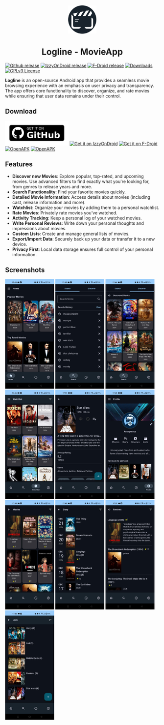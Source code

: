 <p align="center">
   <img alt="Logline App-Logo" src="readme/LoglineLogo.svg" width="92" />
</p>
<h1 align="center">Logline - MovieApp</h1>

[<img src="https://img.shields.io/github/tag-date/patch4code/logline.svg?color=blue&label=release"
alt="Github release">](https://github.com/Patch4Code/Logline/releases)
[<img src="https://img.shields.io/endpoint?url=https://apt.izzysoft.de/fdroid/api/v1/shield/com.patch4code.logline"
alt="IzzyOnDroid release">](https://apt.izzysoft.de/fdroid/index/apk/com.patch4code.logline)
[<img src="https://img.shields.io/f-droid/v/com.patch4code.logline?logo=fdroid"
alt="F-Droid release">](https://f-droid.org/en/packages/com.patch4code.logline)
[<img src="https://img.shields.io/github/downloads/patch4code/logline/total?logo=github&color=%230f81c2"
alt="Downloads">](https://github.com/patch4code/Logline/releases)
[<img src="https://img.shields.io/badge/License-GPL%20v3-orange"
alt="GPLv3 License">](https://www.gnu.org/licenses/gpl-3.0)


**Logline** is an open-source Android app that provides a seamless movie browsing experience with an emphasis on user privacy and transparency. 
The app offers core functionality to discover, organize, and rate movies while ensuring that user data remains under their control.


## Download

[<img src="readme/get-it-on-github.png"
alt="Get it on Github" height="80">](https://github.com/Patch4Code/Logline/releases)
[<img src="https://gitlab.com/IzzyOnDroid/repo/-/raw/master/assets/IzzyOnDroid.png"
alt="Get it on IzzyOnDroid" height="80">](https://apt.izzysoft.de/fdroid/index/apk/com.patch4code.logline)
[<img src="https://fdroid.gitlab.io/artwork/badge/get-it-on.png"
alt="Get it on F-Droid" height="80">](https://f-droid.org/en/packages/com.patch4code.logline)
[<img src="https://www.openapk.net/images/openapk-badge.png"
alt="OpenAPK" height="80">](https://www.openapk.net/logline-movieapp/com.patch4code.logline)
[<img src="https://www.androidfreeware.net/images/androidfreeware-badge.png"
alt="OpenAPK" height="80">](https://www.androidfreeware.net/download-logline-movieapp-apk.html)


## Features
- **Discover new Movies**: Explore popular, top-rated, and upcoming movies.
  Use advanced filters to find exactly what you're looking for, from genres to release years and more.
- **Search Functionality**: Find your favorite movies quickly.
- **Detailed Movie Information**: Access details about movies (including cast, release information and more).
- **Watchlist**: Organize your movies by adding them to a personal watchlist.
- **Rate Movies**: Privately rate movies you’ve watched.
- **Activity Tracking**: Keep a personal log of your watched movies.
- **Write Personal Reviews**: Write down your personal thoughts and impressions about movies.
- **Custom Lists**: Create and manage general lists of movies.
- **Export/Import Data**: Securely back up your data or transfer it to a new device.
- **Privacy First**: Local data storage ensures full control of your personal information.



## Screenshots

[<img src="readme/home.jpeg" width=160>](readme/home.jpeg)
[<img src="readme/search.jpeg" width=160>](readme/search.jpeg)
[<img src="readme/discover.jpeg" width=160>](readme/discover.jpeg)
[<img src="readme/watchlist.jpeg" width=160>](readme/watchlist.jpeg)
[<img src="readme/movie_page.jpeg" width=160>](readme/movie_page.jpeg)
[<img src="readme/profile.jpeg" width=160>](readme/profile.jpeg)
[<img src="readme/my_movies.jpeg" width=160>](readme/my_movies.jpeg)
[<img src="readme/diary.jpeg" width=160>](readme/diary.jpeg)
[<img src="readme/reviews.jpeg" width=160>](readme/reviews.jpeg)
[<img src="readme/list_table.jpeg" width=160>](readme/list_table.jpeg)

